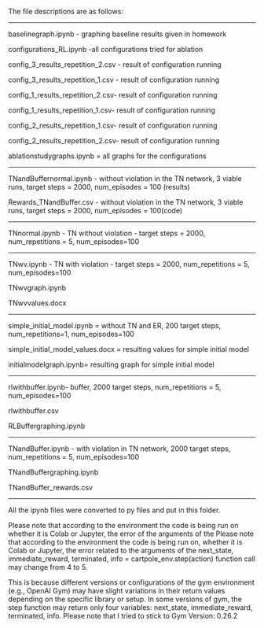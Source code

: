 The file descriptions are as follows:

_______________________________________________________________
baselinegraph.ipynb - graphing baseline results given in homework 

configurations_RL.ipynb -all configurations tried for ablation

config_3_results_repetition_2.csv - result of configuration running

config_3_results_repetition_1.csv - result of configuration running

config_1_results_repetition_2.csv- result of configuration running

config_1_results_repetition_1.csv- result of configuration running

config_2_results_repetition_1.csv- result of configuration running

config_2_results_repetition_2.csv- result of configuration running

ablationstudygraphs.ipynb = all graphs for the configurations
_______________________________________________________________
TNandBuffernormal.ipynb - without violation in the TN network, 3 viable runs, target steps = 2000,
num_episodes = 100 (results)

Rewards_TNandBuffer.csv - without violation in the TN network, 3 viable runs, target steps = 2000,
num_episodes = 100(code)
_______________________________________________________________
TNnormal.ipynb - TN without violation - target steps = 2000, num_repetitions = 5, num_episodes=100
______________________________________________________________
TNwv.ipynb - TN with violation - target steps = 2000, num_repetitions = 5, num_episodes=100

TNwvgraph.ipynb

TNwvvalues.docx
______________________________________________________________
simple_initial_model.ipynb = without TN and ER, 200 target steps, num_repetitions=1,
num_episodes=100

simple_initial_model_values.docx = resulting values for simple initial model

initialmodelgraph.ipynb= resulting graph for simple initial model
_______________________________________________________________
rlwithbuffer.ipynb- buffer, 2000 target steps, num_repetitions = 5, num_episodes=100

rlwithbuffer.csv

RLBuffergraphing.ipynb
_______________________________________________________________
TNandBuffer.ipynb - with violation in TN network, 2000 target steps, num_repetitions = 5,
num_episodes=100

TNandBuffergraphing.ipynb

TNandBuffer_rewards.csv
________________________________________________________________
All the ipynb files were converted to py files and put in this folder.

Please note that according to the environment the code is being run on whether it is Colab or Jupyter, 
the error of the arguments of the Please note that according to the environment the code is being run on,
 whether it is Colab or Jupyter, the error related to the arguments of the next_state, immediate_reward, terminated,
 info = cartpole_env.step(action) function call may change from 4 to 5.

This is because different versions or configurations of the gym environment (e.g., OpenAI Gym)
 may have slight variations in their return values depending on the specific library or setup.
 In some versions of gym, the step function may return only four variables: next_state, immediate_reward, terminated, info. 
Please note that I tried to stick to Gym Version: 0.26.2

